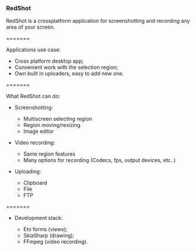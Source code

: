 ### RedShot


RedShot is a crossplatform application for screenshotting and recording any area of your screen.

=======

Applications use case:

- Cross platform desktop app;
- Сonvenient work with the selection region;
- Own built in uploaders, easy to add new one.

=======

What RedShot can do:

- Screenshotting:
    - Multiscreen selecting region
    - Region moving/resizing
    - Image editor

- Video recording:
    - Same region features
    - Many options for recording (Codecs, fps, output devices, etc..)

- Uploading:
	- Clipboard
	- File
	- FTP

=======

- Development stack:

	- Eto forms (views);
	- SkiaSharp (drawing);
	- FFmpeg (video recording).


